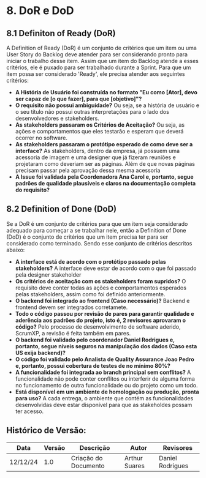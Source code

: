 # 8. DoR e DoD

## 8.1 Definiton of Ready (DoR)
A Definition of Ready (DoR) é um conjunto de critérios que um item ou uma User Story do Backlog deve atender para ser considerando pronto para iniciar o trabalho desse item. Assim que um item do Backlog atende a esses critérios, ele é puxado para ser trabalhado durante a Sprint. Para que um item possa ser considerado 'Ready', ele precisa atender aos seguintes critérios:

- **A História de Usuário foi construída no formato "Eu como [Ator], devo ser capaz de [o que fazer], para que [objetivo]"?**
- **O requisito não possui ambiguidade?** Ou seja, se a história de usuário e o seu título não possui outras interpretações para o lado dos desenvolvedores e stakeholders.
- **As stakeholders passaram os Critérios de Aceitação?** Ou seja, as ações e comportamentos que eles testarão e esperam que deverá ocorrer no software.
- **As stakeholders passaram o protótipo esperado de como deve ser a interface?** As stakeholders, dentro da empresa, já possuem uma acessoria de imagem e uma designer que já fizeram reuniões e projetaram como deveriam ser as páginas. Além de que novas páginas precisam passar pela aprovação dessa mesma acessoria
- **A Issue foi validada pela Coordenadora Ana Carol e, portanto, segue padrões de qualidade plausíveis e claros na documentação completa do requisito?**

## 8.2 Definition of Done (DoD)
Se a DoR é um conjunto de critérios para que um item seja considerado adequado para começar a se trabalhar nele, então a Definition of Done (DoD) é o conjunto de critérios que um item precisa ter para ser considerado como terminado. Sendo esse conjunto de critérios descritos abaixo:

- **A interface está de acordo com o protótipo passado pelas stakeholders?** A interface deve estar de acordo com o que foi passado pela designer stakeholder
- **Os critérios de aceitação com os stakeholders foram supridos?** O requisito deve conter todas as ações e comportamentos esperados pelas stakeholders, assim como foi definido anteriormente.
- **O backend foi integrado ao frontend (Caso necessário)?** Backend e frontend devem ser integrados corretamete.
- **Todo o código passou por revisão de pares para garantir qualidade e aderência aos padrões do projeto, isto é, 2 revisores aprovaram o código?** Pelo processo de desenvolvimento de software aderido, ScrumXP, a revisão é feita também em pares.
- **O backend foi validado pelo coordenador Daniel Rodrigues e, portanto, segue níveis seguros na manipulação dos dados (Caso esta US exija backend)?**
- **O código foi validado pelo Analista de Quality Assurance Joao Pedro e, portanto, possui cobertura de testes de no mínimo 80%?**
- **A funcionalidade foi integrada ao branch principal sem conflitos?** A funcionalidade não pode conter conflitos ou interferir de alguma forma no funcionamento de outra funcionalidade ou do projeto como um todo.
- **Está disponível em um ambiente de homologação ou produção, pronta para uso?** A cada entrega, o ambiente que contém as funcionalidades desenvolvidas deve estar disponível para que as stakeholdes possam ter acesso.

## Histórico de Versão:
| Data | Versão | Descrição | Autor | Revisores |
|---- | ------ | --------- | ----- | --------- |
| 12/12/24 | 1.0 | Criação do Documento | Arthur Suares | Daniel Rodrigues